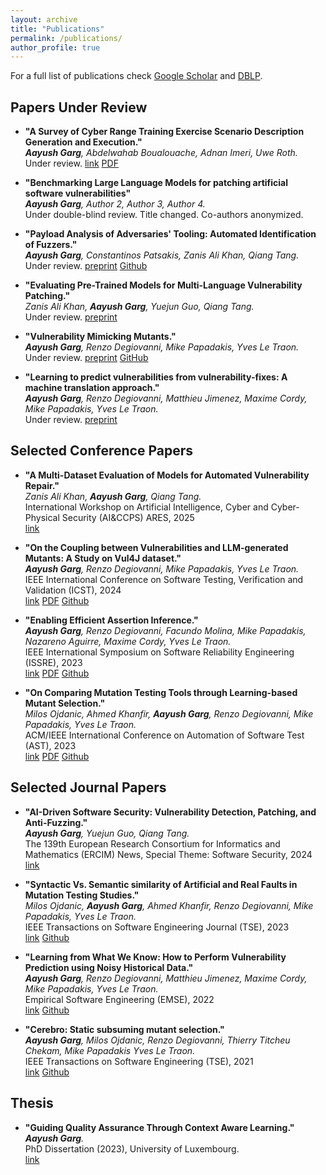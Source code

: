 ```yaml
---
layout: archive
title: "Publications"
permalink: /publications/
author_profile: true
---
```



For a full list of publications check [Google Scholar](https://scholar.google.com/citations?user=UB0hgRAAAAAJ) 
and [DBLP](https://dblp.org/pid/36/8488.html).


Papers Under Review
-------------------

* **"A Survey of Cyber Range Training Exercise Scenario Description Generation and Execution."**<br>
_**Aayush Garg**, Abdelwahab Boualouache, Adnan Imeri, Uwe Roth._<br>
Under review. [link](https://doi.org/10.36227/techrxiv.175942879.94813577/v1) [PDF](https://draayushgarg.github.io/files/A_Survey_of_Cyber_Range_Training_Exercise_Scenario_Description_Generation_and_Execution.pdf)

* **"Benchmarking Large Language Models for patching artificial software vulnerabilities"**<br>
_**Aayush Garg**, Author 2, Author 3, Author 4._<br>
Under double-blind review. Title changed. Co-authors anonymized.

* **"Payload Analysis of Adversaries' Tooling: Automated Identification of Fuzzers."**<br>
_**Aayush Garg**, Constantinos Patsakis, Zanis Ali Khan, Qiang Tang._<br>
Under review. [preprint](https://doi.org/10.36227/techrxiv.173385946.65994728/v1) [Github](https://github.com/garghub/fuzzing)

* **"Evaluating Pre-Trained Models for Multi-Language Vulnerability Patching."**<br>
_Zanis Ali Khan, **Aayush Garg**, Yuejun Guo, Qiang Tang._<br>
Under review. [preprint](https://doi.org/10.48550/arXiv.2501.07339)

* **"Vulnerability Mimicking Mutants."**<br>
_**Aayush Garg**, Renzo Degiovanni, Mike Papadakis, Yves Le Traon._<br>
Under review. [preprint](https://draayushgarg.github.io/files/VulnerabilityMimickingMutants.pdf) [GitHub](https://github.com/garghub/mystique)

* **"Learning to predict vulnerabilities from vulnerability-fixes: A machine translation approach."**<br>
_**Aayush Garg**, Renzo Degiovanni, Matthieu Jimenez, Maxime Cordy, Mike Papadakis, Yves Le Traon._<br>
Under review. [preprint](https://draayushgarg.github.io/files/LearningToPredictVulnerabilitiesFromVulnerability-Fixes_AMachineTranslationApproach.pdf)


Selected Conference Papers
--------------------------

* **"A Multi-Dataset Evaluation of Models for Automated Vulnerability Repair."**<br>
_Zanis Ali Khan, **Aayush Garg**, Qiang Tang._<br>
International Workshop on Artificial Intelligence, Cyber and Cyber-Physical Security (AI&CCPS) ARES, 2025<br>
[link](https://doi.org/10.1007/978-3-032-00630-1_5)

* **"On the Coupling between Vulnerabilities and LLM-generated Mutants: A Study on Vul4J dataset."**<br>
_**Aayush Garg**, Renzo Degiovanni, Mike Papadakis, Yves Le Traon._<br>
IEEE International Conference on Software Testing, Verification and Validation (ICST), 2024<br>
[link](https://doi.ieeecomputersociety.org/10.1109/ICST60714.2024.00035) [PDF](https://draayushgarg.github.io/files/VulnerabilityCouplingMutants.pdf) [Github](https://github.com/garghub/VulnerabilityCouplingMutants)

* **"Enabling Efficient Assertion Inference."**<br>
_**Aayush Garg**, Renzo Degiovanni, Facundo Molina, Mike Papadakis, Nazareno Aguirre, Maxime Cordy, Yves Le Traon._<br>
IEEE International Symposium on Software Reliability Engineering (ISSRE), 2023<br>
[link](https://ieeexplore.ieee.org/document/10301231) [PDF](https://draayushgarg.github.io/files/Enabling_Efficient_Assertion_Inference.pdf) [Github](https://github.com/garghub/seeker)

* **"On Comparing Mutation Testing Tools through Learning-based Mutant Selection."**<br>
_Milos Ojdanic, Ahmed Khanfir, **Aayush Garg**, Renzo Degiovanni, Mike Papadakis, Yves Le Traon._<br>
ACM/IEEE International Conference on Automation of Software Test (AST), 2023<br>
[link](https://ieeexplore.ieee.org/document/10173980) [PDF](https://draayushgarg.github.io/files/OnComparingMutationTestingToolsThroughLearning-basedMutantSelection.pdf) [Github](https://github.com/serval-uni-lu/The_dataset_of_large_case_studies_on_mutants_similarity_with_bugs)

Selected Journal Papers
------------------------

* **"AI-Driven Software Security: Vulnerability Detection, Patching, and Anti-Fuzzing."**<br>
_**Aayush Garg**, Yuejun Guo, Qiang Tang._<br>
The 139th European Research Consortium for Informatics and Mathematics (ERCIM) News, Special Theme: Software Security, 2024<br>
[link](https://ercim-news.ercim.eu/en139/special/ai-driven-software-security-vulnerability-detection-patching-and-anti-fuzzing)

* **"Syntactic Vs. Semantic similarity of Artificial and Real Faults in Mutation Testing Studies."**<br>
_Milos Ojdanic, **Aayush Garg**, Ahmed Khanfir, Renzo Degiovanni, Mike Papadakis, Yves Le Traon._<br>
IEEE Transactions on Software Engineering Journal (TSE), 2023<br>
[link](https://ieeexplore.ieee.org/document/10136793) [Github](https://github.com/serval-uni-lu/The_dataset_of_large_case_studies_on_mutants_similarity_with_bugs)

* **"Learning from What We Know: How to Perform Vulnerability Prediction using Noisy Historical Data."**<br>
_**Aayush Garg**, Renzo Degiovanni, Matthieu Jimenez, Maxime Cordy, Mike Papadakis, Yves Le Traon._<br>
Empirical Software Engineering (EMSE), 2022<br>
[link](https://link.springer.com/article/10.1007/s10664-022-10197-4) [Github](https://github.com/garghub/TROVON)

* **"Cerebro: Static subsuming mutant selection."**<br>
_**Aayush Garg**, Milos Ojdanic, Renzo Degiovanni, Thierry Titcheu Chekam, Mike Papadakis Yves Le Traon._<br>
IEEE Transactions on Software Engineering (TSE), 2021<br>
[link](https://doi.ieeecomputersociety.org/10.1109/TSE.2022.3140510) [Github](https://github.com/garghub/Cerebro)


Thesis
-------
* **"Guiding Quality Assurance Through Context Aware Learning."**<br>
_**Aayush Garg**._<br>
PhD Dissertation (2023), University of Luxembourg.<br>
[link](https://orbilu.uni.lu/handle/10993/55042)
